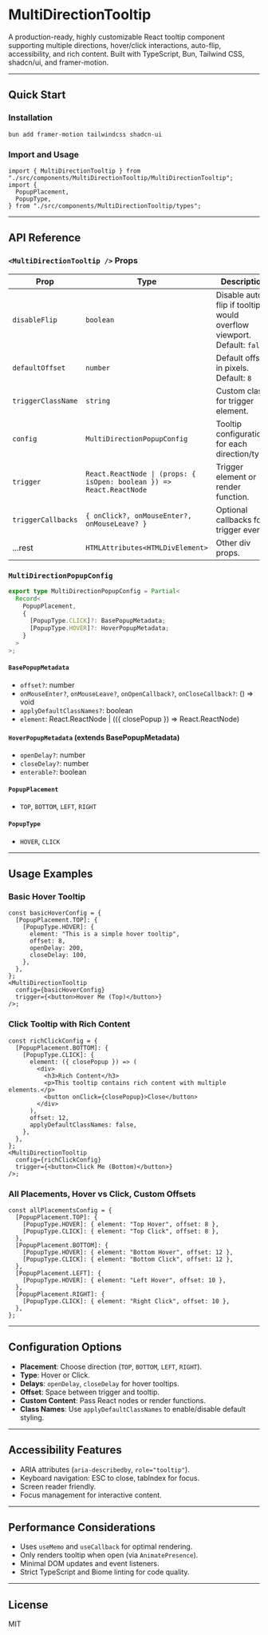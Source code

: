 # MultiDirectionTooltip

A production-ready, highly customizable React tooltip component supporting multiple directions, hover/click interactions, auto-flip, accessibility, and rich content. Built with TypeScript, Bun, Tailwind CSS, shadcn/ui, and framer-motion.

---

## Quick Start

### Installation

```
bun add framer-motion tailwindcss shadcn-ui
```

### Import and Usage

```tsx
import { MultiDirectionTooltip } from "./src/components/MultiDirectionTooltip/MultiDirectionTooltip";
import {
  PopupPlacement,
  PopupType,
} from "./src/components/MultiDirectionTooltip/types";
```

---

## API Reference

### `<MultiDirectionTooltip />` Props

| Prop               | Type                                                                 | Description                                                            |
| ------------------ | -------------------------------------------------------------------- | ---------------------------------------------------------------------- |
| `disableFlip`      | `boolean`                                                            | Disable auto-flip if tooltip would overflow viewport. Default: `false` |
| `defaultOffset`    | `number`                                                             | Default offset in pixels. Default: `8`                                 |
| `triggerClassName` | `string`                                                             | Custom class for trigger element.                                      |
| `config`           | `MultiDirectionPopupConfig`                                          | Tooltip configuration for each direction/type.                         |
| `trigger`          | `React.ReactNode \| (props: { isOpen: boolean }) => React.ReactNode` | Trigger element or render function.                                    |
| `triggerCallbacks` | `{ onClick?, onMouseEnter?, onMouseLeave? }`                         | Optional callbacks for trigger events.                                 |
| ...rest            | `HTMLAttributes<HTMLDivElement>`                                     | Other div props.                                                       |

### `MultiDirectionPopupConfig`

```ts
export type MultiDirectionPopupConfig = Partial<
  Record<
    PopupPlacement,
    {
      [PopupType.CLICK]?: BasePopupMetadata;
      [PopupType.HOVER]?: HoverPopupMetadata;
    }
  >
>;
```

#### `BasePopupMetadata`

- `offset?`: number
- `onMouseEnter?`, `onMouseLeave?`, `onOpenCallback?`, `onCloseCallback?`: () => void
- `applyDefaultClassNames?`: boolean
- `element`: React.ReactNode | (({ closePopup }) => React.ReactNode)

#### `HoverPopupMetadata` (extends BasePopupMetadata)

- `openDelay?`: number
- `closeDelay?`: number
- `enterable?`: boolean

#### `PopupPlacement`

- `TOP`, `BOTTOM`, `LEFT`, `RIGHT`

#### `PopupType`

- `HOVER`, `CLICK`

---

## Usage Examples

### Basic Hover Tooltip

```tsx
const basicHoverConfig = {
  [PopupPlacement.TOP]: {
    [PopupType.HOVER]: {
      element: "This is a simple hover tooltip",
      offset: 8,
      openDelay: 200,
      closeDelay: 100,
    },
  },
};
<MultiDirectionTooltip
  config={basicHoverConfig}
  trigger={<button>Hover Me (Top)</button>}
/>;
```

### Click Tooltip with Rich Content

```tsx
const richClickConfig = {
  [PopupPlacement.BOTTOM]: {
    [PopupType.CLICK]: {
      element: ({ closePopup }) => (
        <div>
          <h3>Rich Content</h3>
          <p>This tooltip contains rich content with multiple elements.</p>
          <button onClick={closePopup}>Close</button>
        </div>
      ),
      offset: 12,
      applyDefaultClassNames: false,
    },
  },
};
<MultiDirectionTooltip
  config={richClickConfig}
  trigger={<button>Click Me (Bottom)</button>}
/>;
```

### All Placements, Hover vs Click, Custom Offsets

```tsx
const allPlacementsConfig = {
  [PopupPlacement.TOP]: {
    [PopupType.HOVER]: { element: "Top Hover", offset: 8 },
    [PopupType.CLICK]: { element: "Top Click", offset: 8 },
  },
  [PopupPlacement.BOTTOM]: {
    [PopupType.HOVER]: { element: "Bottom Hover", offset: 12 },
    [PopupType.CLICK]: { element: "Bottom Click", offset: 12 },
  },
  [PopupPlacement.LEFT]: {
    [PopupType.HOVER]: { element: "Left Hover", offset: 10 },
  },
  [PopupPlacement.RIGHT]: {
    [PopupType.CLICK]: { element: "Right Click", offset: 10 },
  },
};
```

---

## Configuration Options

- **Placement**: Choose direction (`TOP`, `BOTTOM`, `LEFT`, `RIGHT`).
- **Type**: Hover or Click.
- **Delays**: `openDelay`, `closeDelay` for hover tooltips.
- **Offset**: Space between trigger and tooltip.
- **Custom Content**: Pass React nodes or render functions.
- **Class Names**: Use `applyDefaultClassNames` to enable/disable default styling.

---

## Accessibility Features

- ARIA attributes (`aria-describedby`, `role="tooltip"`).
- Keyboard navigation: ESC to close, tabIndex for focus.
- Screen reader friendly.
- Focus management for interactive content.

---

## Performance Considerations

- Uses `useMemo` and `useCallback` for optimal rendering.
- Only renders tooltip when open (via `AnimatePresence`).
- Minimal DOM updates and event listeners.
- Strict TypeScript and Biome linting for code quality.

---

## License

MIT
